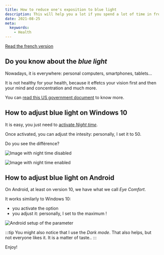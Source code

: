 ```yaml
---
title: How to reduce one's exposition to blue light
description: This will help you a lot if you spend a lot of time in front of a screen
date: 2021-08-25
meta:
  keywords:
    - Health
---
```


[Read the french version](../fr/articles/2021-08-25-reduire-son-exposition-a-la-lumiere-bleue)

## Do you know about the _blue light_

Nowadays, it is everywhere: personal computers, smartphones, tablets...

It is not healthy for your health, because it effetcs your vision first and then your mind and concentration and much more.

You can [read this US government document](https://ap.lbl.gov/ehs/safety/nir/assets/docs/Blue%20Light%20Hazard%20Safety%20Tips.pdf) to know more.

## How to adjust blue light on Windows 10

It is easy, you just need to [activate _Night time_](https://support.microsoft.com/en-us/windows/set-your-display-for-night-time-in-windows-10-18fe903a-e0a1-8326-4c68-fd23d7aaf136).

Once activated, you can adjust the intesity: personally, I set it to 50.

Do you see the différence?

![Image with night time disabled](/images/reduce-blue-light-windows-10-without-nighttime.jpg)

![Image with night time enabled](/images/reduce-blue-light-windows-10-with-nighttime.jpg)

## How to adjust blue light on Android

On Android, at least on version 10, we have what we call _Eye Comfort_.

It works similarly to Windows 10:

- you activate the option
- you adjust it: personally, I set to the maximum !

![Android setup of the parameter](/images/reduce-blue-light-android.jpg)

:::tip
You might also notice that I use the _Dark mode_. That also helps, but not everyone likes it. It is a matter of taste..
:::

Enjoy!
